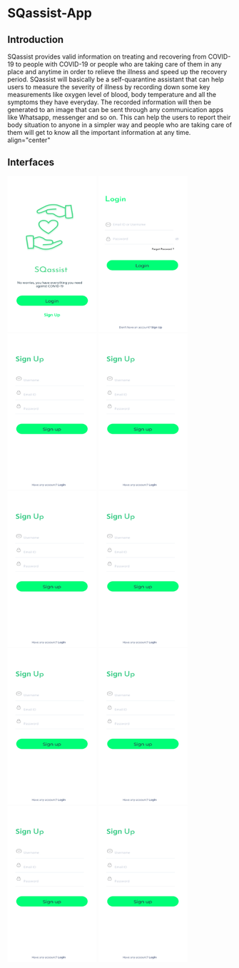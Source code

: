 # SQassist-App
## Introduction
SQassist provides valid information on treating and
recovering from COVID-19 to people with COVID-19 or people who are taking care of them
in any place and anytime in order to relieve the illness and speed up the recovery period.
SQassist will basically be a self-quarantine assistant that can help users to measure the
severity of illness by recording down some key measurements like oxygen level of blood,
body temperature and all the symptoms they have everyday. The recorded information will
then be generated to an image that can be sent through any communication apps like
Whatsapp, messenger and so on. This can help the users to report their body situation to
anyone in a simpler way and people who are taking care of them will get to know all the
important information at any time. 
align="center"
## Interfaces
<p>
  <img src="https://github.com/RayGan8380/SQassist-App/blob/master/interfaces/Dailoz%20(Copy)_page-0001.jpg" height="350" width="200" title="hover text">
  <img src="https://github.com/RayGan8380/SQassist-App/blob/master/interfaces/Dailoz%20(Copy)_page-0002.jpg" height="350" width="200" title="hover text">
  <img src="https://github.com/RayGan8380/SQassist-App/blob/master/interfaces/Dailoz%20(Copy)_page-0003.jpg" height="350" width="200" title="hover text">
   <img src="https://github.com/RayGan8380/SQassist-App/blob/master/interfaces/Dailoz%20(Copy)_page-0003.jpg" height="350" width="200" title="hover text">
   <img src="https://github.com/RayGan8380/SQassist-App/blob/master/interfaces/Dailoz%20(Copy)_page-0003.jpg" height="350" width="200" title="hover text">
   <img src="https://github.com/RayGan8380/SQassist-App/blob/master/interfaces/Dailoz%20(Copy)_page-0003.jpg" height="350" width="200" title="hover text">
   <img src="https://github.com/RayGan8380/SQassist-App/blob/master/interfaces/Dailoz%20(Copy)_page-0003.jpg" height="350" width="200" title="hover text">
   <img src="https://github.com/RayGan8380/SQassist-App/blob/master/interfaces/Dailoz%20(Copy)_page-0003.jpg" height="350" width="200" title="hover text">
   <img src="https://github.com/RayGan8380/SQassist-App/blob/master/interfaces/Dailoz%20(Copy)_page-0003.jpg" height="350" width="200" title="hover text">
   <img src="https://github.com/RayGan8380/SQassist-App/blob/master/interfaces/Dailoz%20(Copy)_page-0003.jpg" height="350" width="200" title="hover text">
  
</p>

